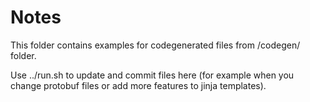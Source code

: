 # Notes

This folder contains examples for codegenerated files from /codegen/ folder.

Use ../run.sh to update and commit files here (for example when you change protobuf files or add more features to jinja templates).
